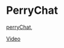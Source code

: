 # PerryChat
[perryChat](https://perrychat-76a4d.web.app/auth/login),

[Video](https://drive.google.com/drive/folders/1l4UJBOGbcR6thzZXTpLM3VMvIiU4eS4y?usp=sharing)
